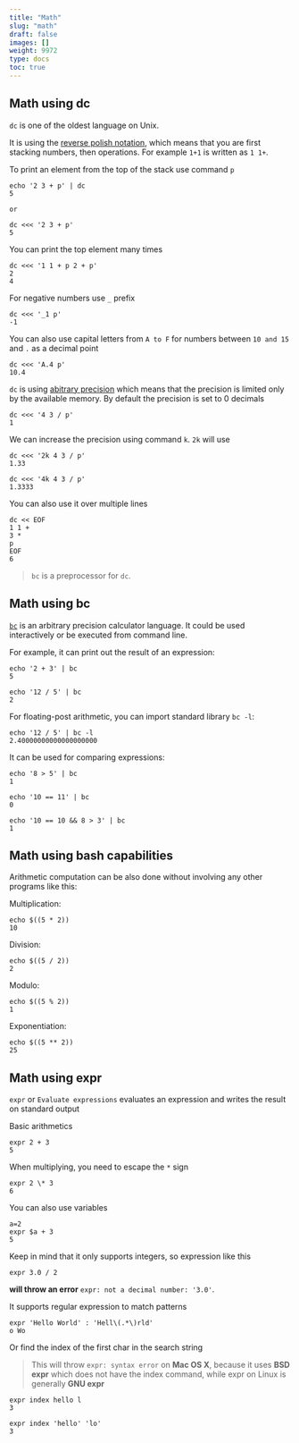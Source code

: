 ```yaml
---
title: "Math"
slug: "math"
draft: false
images: []
weight: 9972
type: docs
toc: true
---
```


## Math using dc
`dc` is one of the oldest language on Unix.

It is using the [reverse polish notation][1], which means that you are first stacking numbers, then operations. For example `1+1` is written as `1 1+`.

To print an element from the top of the stack use command `p`

    echo '2 3 + p' | dc
    5

    or

    dc <<< '2 3 + p'
    5

You can print the top element many times

    dc <<< '1 1 + p 2 + p'
    2
    4

For negative numbers use `_` prefix

    dc <<< '_1 p'
    -1

You can also use capital letters from `A to F` for numbers between `10 and 15` and `.` as a decimal point

    dc <<< 'A.4 p'
    10.4

`dc` is using [abitrary precision][2] which means that the precision is limited only by the available memory. By default the precision is set to 0 decimals

    dc <<< '4 3 / p'
    1

We can increase the precision using command `k`. `2k` will use 

    dc <<< '2k 4 3 / p'
    1.33

    dc <<< '4k 4 3 / p'
    1.3333

You can also use it over multiple lines
    
    dc << EOF
    1 1 +
    3 *
    p
    EOF
    6


> `bc` is a preprocessor for `dc`.

[1]: https://en.wikipedia.org/wiki/Reverse_Polish_notation
[2]: https://en.wikipedia.org/wiki/Arbitrary-precision_arithmetic

## Math using bc
[`bc`][1] is an arbitrary precision calculator language. It could be used interactively or be executed from command line.

For example, it can print out the result of an expression:

    echo '2 + 3' | bc
    5
    
    echo '12 / 5' | bc
    2

For floating-post arithmetic, you can import standard library `bc -l`:

    echo '12 / 5' | bc -l
    2.40000000000000000000

It can be used for comparing expressions:

    echo '8 > 5' | bc
    1

    echo '10 == 11' | bc
    0

    echo '10 == 10 && 8 > 3' | bc
    1


  [1]: https://www.gnu.org/software/bc/manual/html_mono/bc.html

## Math using bash capabilities
Arithmetic computation can be also done without involving any other programs like this:

Multiplication:

    echo $((5 * 2))
    10

Division:
    
    echo $((5 / 2))
    2

Modulo:

    echo $((5 % 2))
    1

Exponentiation:

    echo $((5 ** 2))
    25



## Math using expr
`expr` or `Evaluate expressions` evaluates an expression and writes the result on standard output

Basic arithmetics

    expr 2 + 3
    5

When multiplying, you need to escape the `*` sign

    expr 2 \* 3
    6

You can also use variables

    a=2
    expr $a + 3
    5

Keep in mind that it only supports integers, so expression like this

    expr 3.0 / 2

**will throw an error** `expr: not a decimal number: '3.0'`.


It supports regular expression to match patterns

    expr 'Hello World' : 'Hell\(.*\)rld'
    o Wo

Or find the index of the first char in the search string
> This will throw `expr: syntax error` on **Mac OS X**, because it uses **BSD expr** which does not have the index command, while expr on Linux is generally **GNU expr**

    expr index hello l
    3

    expr index 'hello' 'lo'
    3


